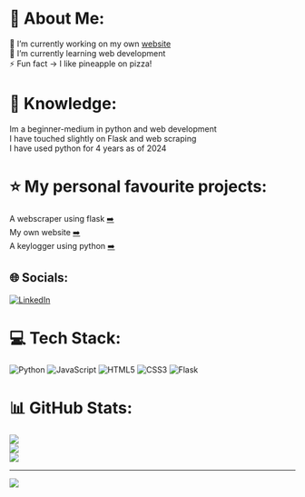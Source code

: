 # 💫 About Me:
🔭 I’m currently working on my own <a href="https://ethangreatorex.github.io/TerminalWebsiteV2/">website</a><br>🌱 I’m currently learning web development<br>⚡ Fun fact -> I like pineapple on pizza!

# 📕 Knowledge:
Im a beginner-medium in python and web development <br>
I have touched slightly on Flask and web scraping <br>
I have used python for 4 years as of 2024

# ⭐ My personal favourite projects:
A webscraper using flask <a href="https://github.com/EthanGreatorex/EasyArticleFlaskAPP">➡️</a><br>
My own website <a href="https://ethangreatorex.github.io/TerminalWebsiteV2">➡️</a><br>
A keylogger using python <a href="https://github.com/EthanGreatorex/KeyLogger/tree/main">➡️</a>

## 🌐 Socials:
[![LinkedIn](https://img.shields.io/badge/LinkedIn-%230077B5.svg?logo=linkedin&logoColor=white)](https://linkedin.com/in/ethan-greatorex-240983327/) 

# 💻 Tech Stack:
![Python](https://img.shields.io/badge/python-3670A0?style=for-the-badge&logo=python&logoColor=ffdd54) ![JavaScript](https://img.shields.io/badge/javascript-%23323330.svg?style=for-the-badge&logo=javascript&logoColor=%23F7DF1E) ![HTML5](https://img.shields.io/badge/html5-%23E34F26.svg?style=for-the-badge&logo=html5&logoColor=white) ![CSS3](https://img.shields.io/badge/css3-%231572B6.svg?style=for-the-badge&logo=css3&logoColor=white) ![Flask](https://img.shields.io/badge/flask-%23000.svg?style=for-the-badge&logo=flask&logoColor=white)
# 📊 GitHub Stats:
![](https://github-readme-stats.vercel.app/api?username=EthanGreatorex&theme=dark&hide_border=true&include_all_commits=true&count_private=true)<br/>
![](https://github-readme-streak-stats.herokuapp.com/?user=EthanGreatorex&theme=dark&hide_border=true)<br/>
![](https://github-readme-stats.vercel.app/api/top-langs/?username=EthanGreatorex&theme=dark&hide_border=true&include_all_commits=true&count_private=true&layout=compact)

---
[![](https://visitcount.itsvg.in/api?id=EthanGreatorex&icon=0&color=0)](https://visitcount.itsvg.in)

<!-- Proudly created with GPRM ( https://gprm.itsvg.in ) -->
